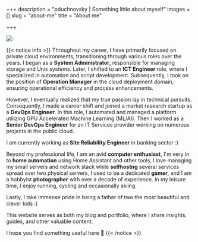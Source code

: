 +++
description = "pduchnovsky | Something little about myself"
images = []
slug = "about-me"
title = "About me"

+++

![-](images/pc.jpg "this is where the magic happens")

{{< notice info >}}
Throughout my career, I have primarily focused on private cloud environments, transitioning through various roles over the years. I began as a **System Administrator**, responsible for managing storage and Unix systems. Later, I shifted to an **ICT Engineer** role, where I specialized in automation and script development. Subsequently, I took on the position of **Operation Manager** in the cloud deployment domain, ensuring operational efficiency and process enhancements.

However, I eventually realized that my true passion lay in technical pursuits. Consequently, I made a career shift and joined a market research startup as a **DevOps Engineer**. In this role, I automated and managed a platform utilizing GPU Accelerated Machine Learning (ML/AI). Then I worked as a **Senior DevOps Engineer** for an IT Services provider working on numerous projects in the public cloud.

I am currently working as **Site Reliability Engineer** in banking sector :)

Beyond my professional life, I am an avid **computer enthusiast**, I'm very in to **home automation** using Home Assistant and other tools, I love managing my small servers and network stack while **selfhostng** several services spread over two physical servers, I used to be a dedicated **gamer**, and I am a hobbyist **photographer** with over a decade of experience. In my leisure time, I enjoy running, cycling and occasionally skiing.

Lastly, I take immense pride in being a father of two the most beautiful and clever kids :)

This website serves as both my blog and portfolio, where I share insights, guides, and other valuable content.

I hope you find something useful here 🌟
{{< /notice >}}
